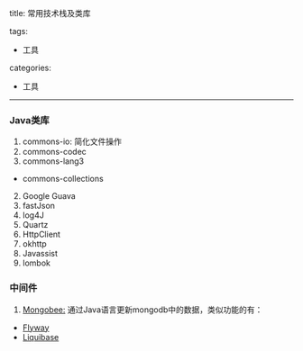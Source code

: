 title: 常用技术栈及类库

tags:
  - 工具

categories:
  - 工具

---
### Java类库
1. commons-io: 简化文件操作
5. commons-codec
6. commons-lang3
-  commons-collections
2. Google Guava
3. fastJson
4. log4J
7. Quartz
8. HttpClient
9. okhttp
10. Javassist
11. lombok

### 中间件

1. [Mongobee:](https://github.com/mongobee/mongobee) 通过Java语言更新mongodb中的数据，类似功能的有：
  - [Flyway](https://flywaydb.org/)
  - [Liquibase](https://github.com/liquibase)
